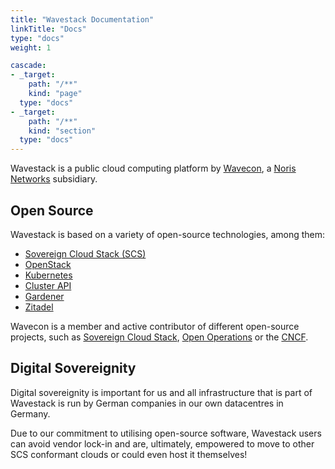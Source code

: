 ```yaml
---
title: "Wavestack Documentation"
linkTitle: "Docs"
type: "docs"
weight: 1

cascade:
- _target:
    path: "/**"
    kind: "page"
  type: "docs"
- _target:
    path: "/**"
    kind: "section"
  type: "docs"
---
```

<!-- SPDX-License-Identifier: CC-BY-4.0 -->
<!-- Copyright (C) 2023 Wavecon GmbH -->

Wavestack is a public cloud computing platform by [Wavecon][wavecon],
a [Noris Networks][noris] subsidiary.

## Open Source

Wavestack is based on a variety of open-source technologies, among them:

- [Sovereign Cloud Stack (SCS)][scs]
- [OpenStack][os]
- [Kubernetes][k8s]
- [Cluster API][capi]
- [Gardener][gardener]
- [Zitadel][zitadel]

Wavecon is a member and active contributor of different open-source
projects, such as [Sovereign Cloud Stack][scs], [Open
Operations][open-operations] or the [CNCF][cncf-member].

## Digital Sovereignity

Digital sovereignity is important for us and all infrastructure that
is part of Wavestack is run by German companies in our own datacentres
in Germany.

Due to our commitment to utilising open-source software, Wavestack
users can avoid vendor lock-in and are, ultimately, empowered to move
to other SCS conformant clouds or could even host it themselves!

<!-- References -->

[capi]: https://cluster-api.sigs.k8s.io/
[cncf-member]: https://www.cncf.io/about/members/
[gardener]: https://gardener.cloud/
[k8s]: https://kubernetes.io/
[noris]: https://www.noris.de/
[open-operations]: https://openoperations.org/
[os]: https://www.openstack.org/
[scs]: https://scs.community/index.html
[wavecon]: https://wavecon.de
[zitadel]: https://zitadel.com/
